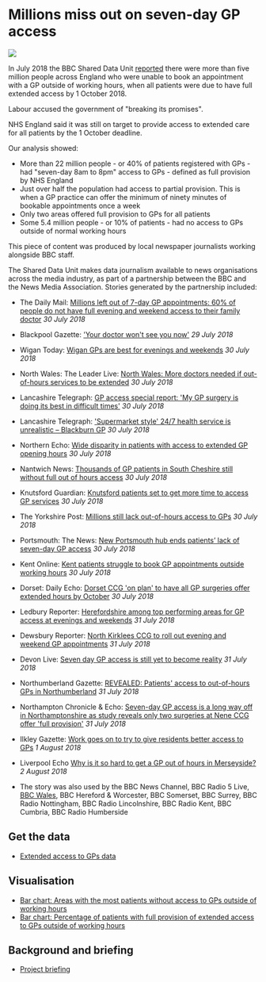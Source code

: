 # Millions miss out on seven-day GP access

![](https://ichef.bbci.co.uk/news/624/cpsprodpb/7BBF/production/_102697613_chart-nogp_provision-isoyi-nc.png)

In July 2018 the BBC Shared Data Unit [reported](https://www.bbc.co.uk/news/uk-england-44938759) there were more than five million people across England who were unable to book an appointment with a GP outside of working hours, when all patients were due to have full extended access by 1 October 2018.

Labour accused the government of "breaking its promises".

NHS England said it was still on target to provide access to extended care for all patients by the 1 October deadline.

Our analysis showed:

- More than 22 million people - or 40% of patients registered with GPs - had "seven-day 8am to 8pm" access to GPs - defined as full provision by NHS England
- Just over half the population had access to partial provision. This is when a GP practice can offer the minimum of ninety minutes of bookable appointments once a week
- Only two areas offered full provision to GPs for all patients
- Some 5.4 million people - or 10% of patients - had no access to GPs outside of normal working hours

This piece of content was produced by local newspaper journalists working alongside BBC staff.

The Shared Data Unit makes data journalism available to news organisations across the media industry, as part of a partnership between the BBC and the News Media Association. Stories generated by the partnership included:

* The Daily Mail: [Millions left out of 7-day GP appointments: 60% of people do not have full evening and weekend access to their family doctor](http://www.dailymail.co.uk/health/article-6007397/Millions-not-evening-weekend-access-family-doctor.html) *30 July 2018*
* Blackpool Gazette: ['Your doctor won't see you now'](https://www.blackpoolgazette.co.uk/news/health/your-doctor-won-t-see-you-now-1-9275153) *29 July 2018*


* Wigan Today: [Wigan GPs are best for evenings and weekends](https://www.wigantoday.net/news/wigan-gps-are-best-for-evenings-and-weekends-1-92758410) *30 July 2018*
* North Wales: The Leader Live: [North Wales: More doctors needed if out-of-hours services to be extended](http://www.leaderlive.co.uk/news/16385999.north-wales-more-doctors-needed-if-out-of-hours-services-to-be-extended/) *30 July 2018*
* Lancashire Telegraph: [GP access special report: 'My GP surgery is doing its best in difficult times'](http://www.lancashiretelegraph.co.uk/news/16385460.gp-access-special-report-my-gp-surgery-is-doing-its-best-in-difficult-times/) *30 July 2018*
* Lancashire Telegraph: ['Supermarket style' 24/7 health service is unrealistic – Blackburn GP](http://www.lancashiretelegraph.co.uk/news/16385462.supermarket-style-247-health-service-is-unrealistic-blackburn-gp/) *30 July 2018*
* Northern Echo: [Wide disparity in patients with access to extended GP opening hours](http://www.thenorthernecho.co.uk/news/16384998.wide-disparity-in-patients-with-access-to-extended-gp-opening-hours/) *30 July 2018*
* Nantwich News: [Thousands of GP patients in South Cheshire still without full out of hours access](https://thenantwichnews.co.uk/2018/07/30/thousands-of-gp-patients-in-south-cheshire-still-without-full-out-of-hours-access/) *30 July 2018*
* Knutsford Guardian: [Knutsford patients set to get more time to access GP services](http://www.knutsfordguardian.co.uk/news/16385877.knutsford-patients-set-to-get-more-time-to-access-gp-services/) *30 July 2018*
* The Yorkshire Post: [Millions still lack out-of-hours access to GPs](https://www.yorkshirepost.co.uk/news/millions-still-lack-out-of-hours-access-to-gps-1-9274870) *30 July 2018*
* Portsmouth: The News: [New Portsmouth hub ends patients’ lack of seven-day GP access](https://www.portsmouth.co.uk/news/health/new-portsmouth-hub-ends-patients-lack-of-seven-day-gp-access-1-8583668) *30 July 2018*
* Kent Online: [Kent patients struggle to book GP appointments outside working hours](http://www.kentonline.co.uk/medway/news/when-you-get-an-answer-all-the-appointments-have-gone-187175/) *30 July 2018*
* Dorset: Daily Echo: [Dorset CCG 'on plan' to have all GP surgeries offer extended hours by October](http://www.bournemouthecho.co.uk/news/16385446.dorset-ccg-on-plan-to-have-all-gp-surgeries-offer-extended-hours-by-october/) *30 July 2018*
* Ledbury Reporter: [Herefordshire among top performing areas for GP access at evenings and weekends](http://www.ledburyreporter.co.uk/news/16388610.herefordshire-among-top-performing-areas-for-gp-access-at-evenings-and-weekends/) *31 July 2018*
* Dewsbury Reporter: [North Kirklees CCG to roll out evening and weekend GP appointments](https://www.dewsburyreporter.co.uk/news/north-kirklees-ccg-to-roll-out-evening-and-weekend-gp-appointments-1-9278226) *31 July 2018*
* Devon Live: [Seven day GP access is still yet to become reality](https://www.devonlive.com/news/devon-news/seven-day-gp-access-still-1844975) *31 July 2018*
* Northumberland Gazette: [REVEALED: Patients' access to out-of-hours GPs in Northumberland](https://www.northumberlandgazette.co.uk/news/health/revealed-patients-access-to-out-of-hours-gps-in-northumberland-1-9278538) *31 July 2018*
* Northampton Chronicle & Echo: [Seven-day GP access is a long way off in Northamptonshire as study reveals only two surgeries at Nene CCG offer 'full provision'](https://www.northamptonchron.co.uk/news/seven-day-gp-access-is-a-long-way-off-in-northamptonshire-as-study-reveals-only-two-surgeries-at-nene-ccg-offer-full-provision-1-8584600) *31 July 2018*
* Ilkley Gazette: [Work goes on to try to give residents better access to GPs](http://www.ilkleygazette.co.uk/news/16388004.work-goes-on-to-try-to-give-residents-better-access-to-gps/) *1 August 2018*
* Liverpool Echo [Why is it so hard to get a GP out of hours in Merseyside?](https://www.liverpoolecho.co.uk/news/liverpool-news/hard-gp-out-hours-merseyside-14978832) *2 August 2018*

* The story was also used by the BBC News Channel, BBC Radio 5 Live, [BBC Wales](https://www.bbc.co.uk/news/uk-wales-44982690), BBC Hereford & Worcester, BBC Somerset, BBC Surrey, BBC Radio Nottingham, BBC Radio Lincolnshire, BBC Radio Kent, BBC Cumbria, BBC Radio Humberside


## Get the data

  * [Extended access to GPs data](https://docs.google.com/spreadsheets/d/1xk1_9ZeD1XWO20pcAGZbxlqj9gmBOe6LWmwOgfTTBCE/edit#gid=838396479)

## Visualisation

* [Bar chart: Areas with the most patients without access to GPs outside of working hours](https://ichef.bbci.co.uk/news/624/cpsprodpb/7BBF/production/_102697613_chart-nogp_provision-isoyi-nc.png)
* [Bar chart: Percentage of patients with full provision of extended access to GPs outside of working hours](https://ichef.bbci.co.uk/news/624/cpsprodpb/B0FD/production/_102690354_chart-full_provision_regions-xn7u2-nc.png)

## Background and briefing

* [Project briefing](https://docs.google.com/document/d/1_Uq6uJGg0O4WdRo7ZO-5WvHg2ecIfcnJHrjiL8U4u2M/edit#heading=h.z6ne0og04bp5)

